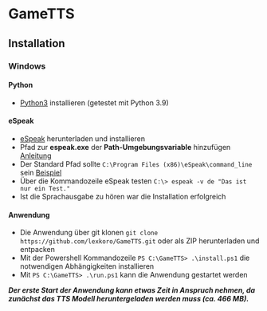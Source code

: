 # GameTTS


## Installation

### Windows
#### Python
- [Python3](https://www.python.org/downloads/) installieren (getestet mit Python 3.9)

#### eSpeak
- [eSpeak](https://sourceforge.net/projects/espeak/files/espeak/espeak-1.48/setup_espeak-1.48.04.exe/download) herunterladen und installieren
- Pfad zur **espeak.exe** der **Path-Umgebungsvariable** hinzufügen [Anleitung](https://michster.de/wie-setze-ich-die-path-umgebungsvariablen-unter-windows-10/)
- Der Standard Pfad sollte `C:\Program Files (x86)\eSpeak\command_line` sein [Beispiel](https://user-images.githubusercontent.com/6319070/125455610-8d303da3-0b4d-474c-98c6-3e93241f920c.png)
- Über die Kommandozeile eSpeak testen `C:\> espeak -v de "Das ist nur ein Test."`
- Ist die Sprachausgabe zu hören war die Installation erfolgreich

#### Anwendung
  
- Die Anwendung über git klonen `git clone https://github.com/lexkoro/GameTTS.git` oder als ZIP herunterladen und entpacken
- Mit der Powershell Kommandozeile `PS C:\GameTTS> .\install.ps1` die notwendigen Abhängigkeiten installieren
- Mit `PS C:\GameTTS> .\run.ps1` kann die Anwendung gestartet werden

***Der erste Start der Anwendung kann etwas Zeit in Anspruch nehmen, da zunächst das TTS Modell heruntergeladen werden muss (ca. 466 MB).***
